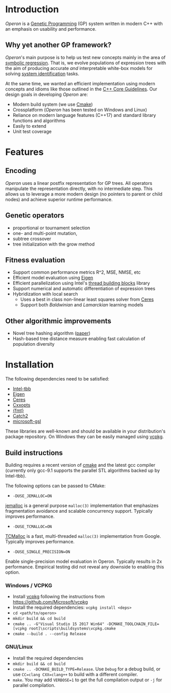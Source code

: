 # Introduction 

*Operon* is a [Genetic Programming](https://en.wikipedia.org/wiki/Genetic_programming) (GP) system written in modern C++ with an emphasis on usability and performance.

## Why yet another GP framework? 

*Operon*'s main purpose is to help us test new concepts mainly in the area of [symbolic regression](https://en.wikipedia.org/wiki/Symbolic_regression). That is, we evolve populations of expression trees with the aim of producing accurate *and* interpretable white-box models for solving [system identification](https://en.wikipedia.org/wiki/System_identification) tasks. 

At the same time, we wanted an efficient implementation using modern concepts and idioms like those outlined in the [C++ Core Guidelines](https://isocpp.github.io/CppCoreGuidelines/CppCoreGuidelines#c-core-guidelines). Our design goals in developing *Operon* are:
* Modern build system (we use [Cmake](https://cmake.org/))
* Crossplatform (*Operon* has been tested on Windows and Linux)
* Reliance on modern language features (C++17) and standard library functions and algorithms
* Easily to extend
* Unit test coverage

# Features 

## Encoding
*Operon* uses a linear postfix representation for GP trees. All operators manipulate the representation directly, with no intermediate step. This allows us to leverage a more modern design (no pointers to parent or child nodes) and achieve superior runtime performance.

## Genetic operators
* proportional or tournament selection
* one- and multi-point mutation,
* subtree crossover
* tree initialization with the grow method

## Fitness evaluation
* Support common performance metrics R^2, MSE, NMSE, etc
* Efficient model evaluation using [Eigen](https://eigen.tuxfamily.org/)
* Efficient parallelization using Intel's [thread building blocks](https://github.com/intel/tbb) library
* Support numerical and automatic differentiation of expression trees
* Hybridization with local search
    - Uses a best in class non-linear least squares solver from [Ceres](http://ceres-solver.org/) 
    - Support both *Baldwinian* and *Lamarckian* learning models

## Other algorithmic improvements
* Novel tree hashing algorithm ([paper](https://dblp.org/rec/journals/corr/abs-1902-00882))
* Hash-based tree distance measure enabling fast calculation of population diversity

# Installation

The following dependencies need to be satisfied:
* [Intel-tbb](https://github.com/intel/tbb)
* [Eigen](http://eigen.tuxfamily.org)
* [Ceres](http://ceres-solver.org/)
* [Cxxopts](https://github.com/jarro2783/cxxopts)
* [{fmt}](https://fmt.dev/latest/index.html)
* [Catch2](https://github.com/catchorg/Catch2)
* [microsoft-gsl](https://github.com/microsoft/GSL)

These libraries are well-known and should be available in your distribution's package repository. On Windows they can be easily managed using [vcpkg](https://github.com/Microsoft/vcpkg).

## Build instructions

Building requires a recent version of [cmake](https://cmake.org/) and the latest gcc compiler (currently only gcc-9.1 supports the parallel STL algorithms backed up by Intel-tbb).

The following options can be passed to CMake:
- `-DUSE_JEMALLOC=ON`

[jemalloc](http://jemalloc.net/) is a general purpose `malloc(3)` implementation that emphasizes fragmentation avoidance and scalable concurrency support. Typically improves performance.

- `-DUSE_TCMALLOC=ON`

[TCMalloc](https://google.github.io/tcmalloc/) is a fast, multi-threaded `malloc(3)` implementation from Google. Typically improves performance.

- `-DUSE_SINGLE_PRECISION=ON`

Enable single-precision model evaluation in Operon. Typically results in 2x performance. Empirical testing did not reveal any downside to enabling this option.

### Windows / VCPKG

- Install [vcpkg](https://github.com/Microsoft/vcpkg) following the instructions from https://github.com/Microsoft/vcpkg
- Install the required dependencies: `vcpkg install <deps>`
- `cd <path/to/operon>`
- `mkdir build && cd build`
- `cmake .. -G"Visual Studio 15 2017 Win64" -DCMAKE_TOOLCHAIN_FILE=[vcpkg root]\scripts\buildsystems\vcpkg.cmake`
- `cmake --build . --config Release`
 
### GNU/Linux

- Install the required dependencies
- `mkdir build && cd build`
- `cmake .. -DCMAKE_BUILD_TYPE=Release`. Use `Debug` for a debug build, or use `CC=clang CXX=clang++` to build with a different compiler.
- `make`. You may add `VERBOSE=1` to get the full compilation output or `-j` for parallel compilation.
